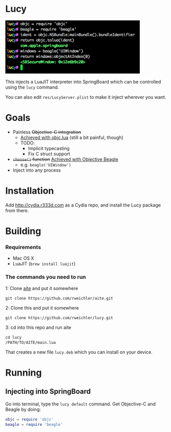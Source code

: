 # Lucy

![](screen.png)

This injects a LuaJIT interpreter into SpringBoard which can be controlled using the `lucy` command.

You can also edit `res/LucyServer.plist` to make it inject wherever you want.

# Goals

* Painless ~~Objective-C integration~~ 
  * [Achieved with objc.lua](http://github.com/rweichler/objc.lua) (still a bit painful, though)
  * TODO:
    * Implicit typecasting
    * Fix C struct support
* ~~`choose()` function~~ [Achieved with Objective Beagle](http://github.com/rweichler/beagle.lua)
  * e.g. `beagle('UIWindow')`
* Inject into any process

# Installation

Add http://cydia.r333d.com as a Cydia repo, and install the Lucy package from there.

# Building

### Requirements

* Mac OS X
* LuaJIT (`brew install luajit`)

### The commands you need to run

1: Clone [aite](https://github.com/rweichler/aite) and put it somewhere

```
git clone https://github.com/rweichler/aite.git
```

2: Clone this and put it somewhere

```
git clone https://github.com/rweichler/lucy.git
```

3: cd into this repo and run aite

```
cd lucy
/PATH/TO/AITE/main.lua
```

That creates a new file `lucy.deb` which you can install on your device.

# Running

## Injecting into SpringBoard

Go into terminal, type the `lucy default` command. Get Objective-C and Beagle by doing:

```lua
objc = require 'objc'
beagle = require 'beagle'
```
